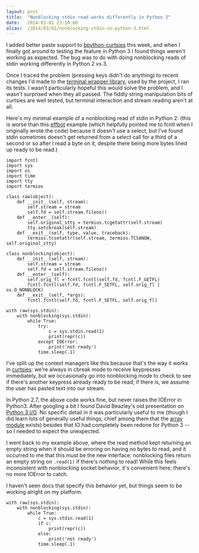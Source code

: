 ```yaml
---
layout: post
title:  "Nonblocking stdin read works differently in Python 3"
date:   2014-03-01 23:10:00
alias:  /2014/03/01/nonblocking-stdin-in-python-3.html
---
```


I added better paste support to
[bpython-curtsies](http://ballingt.com/2013/12/21/bpython-curtsies.html) this week, and when I
finally got around to testing the feature in Python 3 I found things weren't
working as expected. The bug was to do with doing nonblocking
reads of stdin working differently in Python 2 vs 3.

Once I traced the problem (pressing keys didn't do anything) to recent changes
I'd made to the [terminal wrapper library](https://github.com/thomasballinger/curtsies),
used by the project, I ran its tests. I wasn't particularly hopeful this
would solve the problem, and I wasn't surprised when they all passed.
The fiddly string manipulation bits of curtsies are
well tested, but terminal interaction and stream reading aren't at all.

Here's my minimal example of a nonblocking read of stdin in Python 2:
(this is worse than this [effbot](http://effbot.org/pyfaq/how-do-i-get-a-single-keypress-at-a-time.htm) example (which
helpfully pointed me to fcntl when I originally wrote the code) because it
doesn't use a select, but I've
found stdin sometimes doesn't get returned from a select call for a third of a second or so
after I read a byte on it, despite there being more bytes lined up ready to be
read.)

    import fcntl
    import sys
    import os
    import time
    import tty
    import termios

    class raw(object):
        def __init__(self, stream):
            self.stream = stream
            self.fd = self.stream.fileno()
        def __enter__(self):
            self.original_stty = termios.tcgetattr(self.stream)
            tty.setcbreak(self.stream)
        def __exit__(self, type, value, traceback):
            termios.tcsetattr(self.stream, termios.TCSANOW, self.original_stty)

    class nonblocking(object):
        def __init__(self, stream):
            self.stream = stream
            self.fd = self.stream.fileno()
        def __enter__(self):
            self.orig_fl = fcntl.fcntl(self.fd, fcntl.F_GETFL)
            fcntl.fcntl(self.fd, fcntl.F_SETFL, self.orig_fl | os.O_NONBLOCK)
        def __exit__(self, *args):
            fcntl.fcntl(self.fd, fcntl.F_SETFL, self.orig_fl)

    with raw(sys.stdin):
        with nonblocking(sys.stdin):
            while True:
                try:
                    c = sys.stdin.read(1)
                    print(repr(c))
                except IOError:
                    print('not ready')
                time.sleep(.1)

I've split up the context managers like this because that's the way it works
in [curtsies](https://github.com/thomasballinger/curtsies): we're always in
cbreak mode to receive keypresses immediately, but we occasionally go into
nonblocking mode to check to see if there's another keypress already ready to
be read; if there is, we assume the user has pasted text into our stream.

In Python 2.7, the above code works fine, but never raises the IOError in
Python3. After googling a bit I found
David Beazley's old presentation on [Python 3 I/O](http://www.slideshare.net/dabeaz/mastering-python-3-io-version-2).
No specific detail in it was particularly useful to me (though I did learn
lots of generally useful things, chief among them that the [array
module](http://docs.python.org/2/library/array.html) exists) besides that
IO had completely been redone for Python 3 -- so I needed to expect the
unexpected.

I went back to my example above, where the read method kept
returning an empty string when it should be erroring on having no bytes to
read, and it
occurred to me that this must be the new interface: nonblocking files return
an empty string on `.read(1)` if there's nothing to read! While this feels
inconsistent with nonblocking socket behavior, it's convenient here; there's
no more IOError to catch.

I haven't seen docs that specify this behavior yet, but things seem to be
working alright on my platform.

    with raw(sys.stdin):
        with nonblocking(sys.stdin):
            while True:
                c = sys.stdin.read(1)
                if c:
                    print(repr(c))
                else:
                    print('not ready')
                time.sleep(.1)
